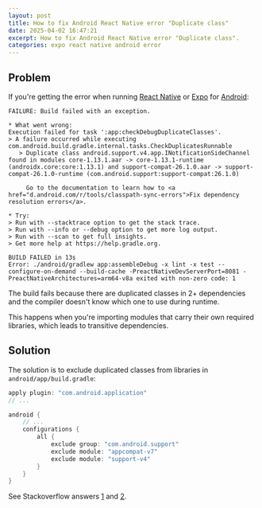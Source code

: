 ```yaml
---
layout: post
title: How to fix Android React Native error "Duplicate class"
date: 2025-04-02 16:47:21
excerpt: How to fix Android React Native error "Duplicate class".
categories: expo react native android error
---
```


## Problem

If you're getting the error when running [React Native](https://reactnative.dev/) or [Expo](https://expo.dev/) for [Android](https://www.android.com/):

```
FAILURE: Build failed with an exception.

* What went wrong:
Execution failed for task ':app:checkDebugDuplicateClasses'.
> A failure occurred while executing com.android.build.gradle.internal.tasks.CheckDuplicatesRunnable
   > Duplicate class android.support.v4.app.INotificationSideChannel found in modules core-1.13.1.aar -> core-1.13.1-runtime (androidx.core:core:1.13.1) and support-compat-26.1.0.aar -> support-compat-26.1.0-runtime (com.android.support:support-compat:26.1.0)

     Go to the documentation to learn how to <a href="d.android.com/r/tools/classpath-sync-errors">Fix dependency resolution errors</a>.

* Try:
> Run with --stacktrace option to get the stack trace.
> Run with --info or --debug option to get more log output.
> Run with --scan to get full insights.
> Get more help at https://help.gradle.org.

BUILD FAILED in 13s
Error: ./android/gradlew app:assembleDebug -x lint -x test --configure-on-demand --build-cache -PreactNativeDevServerPort=8081 -PreactNativeArchitectures=arm64-v8a exited with non-zero code: 1
```

The build fails because there are duplicated classes in 2+ dependencies and the compiler doesn't know which one to use during runtime.

This happens when you're importing modules that carry their own required libraries, which leads to transitive dependencies.

## Solution

The solution is to exclude duplicated classes from libraries in `android/app/build.gradle`:

```gradle
apply plugin: "com.android.application"
// ...

android {
    // ...
    configurations {
        all {
            exclude group: "com.android.support"
            exclude module: "appcompat-v7"
            exclude module: "support-v4"
        }
    }
}
```

See Stackoverflow answers [1](https://stackoverflow.com/a/56029604) and [2](https://stackoverflow.com/a/56334710).
